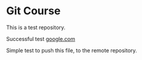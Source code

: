 # Git Course

This is a test repository.

Successful test [google.com](https://google.com)

Simple test to push this file, to the remote repository.

